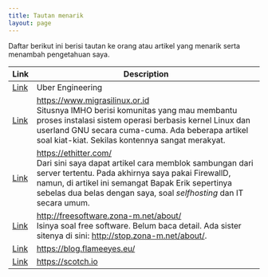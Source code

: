 ```yaml
---
title: Tautan menarik
layout: page
---
```


Daftar berikut ini berisi tautan ke orang atau artikel yang menarik serta menambah pengetahuan saya.

| Link | Description |
| - | - |
| [Link](https://eng.uber.com/tech-stack-part-one/) | Uber Engineering |
| [Link](https://www.migrasilinux.or.id) | https://www.migrasilinux.or.id<br>Situsnya IMHO berisi komunitas yang mau membantu proses instalasi sistem operasi berbasis kernel Linux dan userland GNU secara cuma-cuma. Ada beberapa artikel soal kiat-kiat. Sekilas kontennya sangat merakyat. |
| [Link](https://ethitter.com/) | https://ethitter.com/<br>Dari sini saya dapat artikel cara memblok sambungan dari server tertentu. Pada akhirnya saya pakai FirewallD, namun, di artikel ini semangat Bapak Erik sepertinya sebelas dua belas dengan saya, soal *selfhosting* dan IT secara umum. |
| [Link](http://freesoftware.zona-m.net/about/) | http://freesoftware.zona-m.net/about/<br>Isinya soal free software. Belum baca detail. Ada sister sitenya di sini: http://stop.zona-m.net/about/. |
| [Link](https://blog.flameeyes.eu/) | https://blog.flameeyes.eu/ |
| [Link](https://scotch.io) | https://scotch.io |
